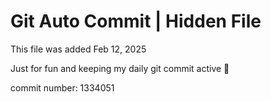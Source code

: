 # Git Auto Commit | Hidden File

This file was added Feb 12, 2025

Just for fun and keeping my daily git commit active 🤪

commit number: 1334051

